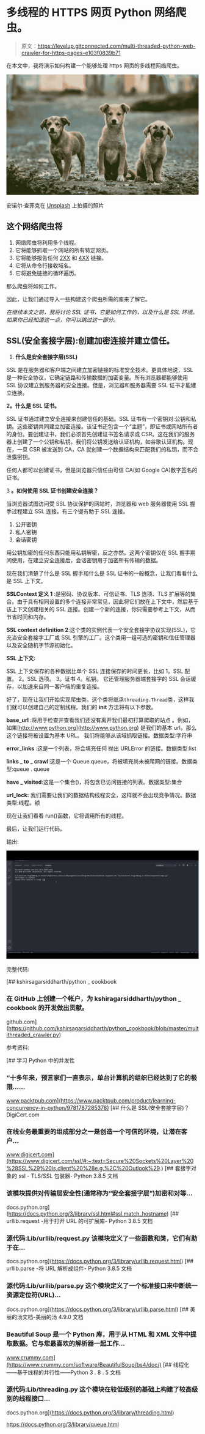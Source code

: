 # 多线程的 HTTPS 网页 Python 网络爬虫。

> 原文：<https://levelup.gitconnected.com/multi-threaded-python-web-crawler-for-https-pages-e103f0839b71>

在本文中，我将演示如何构建一个能够处理 https 网页的多线程网络爬虫。

![](img/dd86eb59815036ea51cff9eca0688bec.png)

安诺尔·查菲克在 [Unsplash](https://unsplash.com?utm_source=medium&utm_medium=referral) 上拍摄的照片

## 这个网络爬虫将

1.  网络爬虫将利用多个线程。
2.  它将能够抓取一个网站的所有特定网页。
3.  它将能够报告任何 [2XX](https://en.wikipedia.org/wiki/List_of_HTTP_status_codes#2xx_Success) 和 [4XX](https://en.wikipedia.org/wiki/List_of_HTTP_status_codes#4xx_Client_errors) 链接。
4.  它将从命令行接收域名。
5.  它将避免链接的循环遍历。

那么爬虫将如何工作。

因此，让我们通过导入一些构建这个爬虫所需的库来了解它。

*在继续本文之前，我将讨论 SSL 证书，它是如何工作的，以及什么是 SSL 环境。如果你已经知道这一点，你可以跳过这一部分。*

## SSL(安全套接字层):创建加密连接并建立信任。

1.  **什么是安全套接字层(SSL)**

SSL 是在服务器和客户端之间建立加密链接的标准安全技术。更具体地说，SSL 是一种安全协议，它确定链路和传输数据的加密变量。所有浏览器都能够使用 SSL 协议建立到服务器的安全连接。但是，浏览器和服务器需要 SSL 证书才能建立连接。

**2。什么是 SSL 证书。**

SSL 证书通过建立安全连接来创建信任的基础。SSL 证书有一个密钥对:公钥和私钥。这些密钥共同建立加密连接。该证书还包含一个“主题”，即证书或网站所有者的身份。要创建证书，我们必须首先创建证书签名请求或 CSR。这在我们的服务器上创建了一个公钥和私钥。我们将公钥发送给认证机构，如谷歌认证机构。现在，一旦 CSR 被发送到 CA，CA 就创建一个数据结构来匹配我们的私钥，而不会泄露密钥。

任何人都可以创建证书，但是浏览器只信任由可信 CA(如 Google CA)数字签名的证书。

3 **。如何使用 SSL 证书创建安全连接？**

当浏览器试图访问受 SSL 协议保护的网站时，浏览器和 web 服务器使用 SSL 握手过程建立 SSL 连接。有三个键有助于 SSL 连接。

1.  公开密钥
2.  私人密钥
3.  会话密钥

用公钥加密的任何东西只能用私钥解密，反之亦然。这两个密钥仅在 SSL 握手期间使用，在建立安全连接后，会话密钥用于加密所有传输的数据。

现在我们清楚了什么是 SSL 握手和什么是 SSL 证书的一般概念，让我们看看什么是 SSL 上下文。

**SSLContext 定义 1** :是密码、协议版本、可信证书、TLS 选项、TLS 扩展等的集合。由于具有相同设置的多个连接非常常见，因此将它们放在上下文中，然后基于该上下文创建相关的 SSL 连接。创建一个新的连接，你只需要参考上下文，从而节省时间和内存。

**SSL context definition 2**:这个类的实例代表一个安全套接字协议实现(SSL)，它充当安全套接字工厂或 SSL 引擎的工厂。这个类用一组可选的密钥和信任管理器以及安全随机字节源初始化。

**SSL 上下文:**

SSL 上下文保存的各种数据比单个 SSL 连接保存的时间更长，比如
1。SSL 配置。
2。SSL 选项。
3。证书
4。私钥。
它还管理服务器端套接字的 SSL 会话缓存，以加速来自同一客户端的重复连接。

好了，现在让我们开始实现爬虫类。这个类将继承`threading.Thread`类，这样我们就可以创建自己的定制线程。我们的 __init__ 方法将有以下参数。

**base_url** :将用于检查并查看我们还没有离开我们最初打算爬取的站点
。例如，如果[http://www.python.org](http://www.python.org)
是我们的基本 url，那么这个链接将被设置为基本 URL。
我们将能够从该域抓取链接。数据类型:字符串

**error_links** :这是一个列表，将会填充任何
抛出 URLError 的链接。数据类型:list

**links _ to _ crawl**:这是一个 Queue.queue，将被填充尚未被爬网的链接。数据类型:queue . queue

**have _ visited**:这是一个集合()，将包含已访问链接的列表。数据类型:集合

**url_lock:** 我们需要让我们的数据结构线程安全，这样就不会出现竞争情况。数据类型:线程。锁

现在让我们看看 run()函数，它将调用所有的线程。

最后，让我们运行代码。

输出:

![](img/0aebb9eadb8f69ff8bb0e9b54f8bade0.png)

完整代码:

[](https://github.com/kshirsagarsiddharth/python_cookbook/blob/master/multithreaded_crawler.py) [## kshirsagarsiddharth/python _ cookbook

### 在 GitHub 上创建一个帐户，为 kshiragarsiddharth/python _ cookbook 的开发做出贡献。

github.com](https://github.com/kshirsagarsiddharth/python_cookbook/blob/master/multithreaded_crawler.py) 

参考资料:

[](https://www.packtpub.com/product/learning-concurrency-in-python/9781787285378) [## 学习 Python 中的并发性

### “十多年来，预言家们一直表示，单台计算机的组织已经达到了它的极限……

www.packtpub.com](https://www.packtpub.com/product/learning-concurrency-in-python/9781787285378) [](https://www.digicert.com/ssl/#:~:text=Secure%20Sockets%20Layer%20%28SSL%29%20is,client%20%28e.g.%2C%20Outlook%29.) [## 什么是 SSL(安全套接字层)？DigiCert.com

### 在线业务最重要的组成部分之一是创造一个可信的环境，让潜在客户…

www.digicert.com](https://www.digicert.com/ssl/#:~:text=Secure%20Sockets%20Layer%20%28SSL%29%20is,client%20%28e.g.%2C%20Outlook%29.)  [## 套接字对象的 ssl - TLS/SSL 包装器- Python 3.8.5 文档

### 该模块提供对传输层安全性(通常称为“安全套接字层”)加密和对等…

docs.python.org](https://docs.python.org/3/library/ssl.html#ssl.match_hostname)  [## urllib.request -用于打开 URL 的可扩展库- Python 3.8.5 文档

### 源代码:Lib/urllib/request.py 该模块定义了一些函数和类，它们有助于在…

docs.python.org](https://docs.python.org/3/library/urllib.request.html)  [## urllib.parse -将 URL 解析成组件- Python 3.8.5 文档

### 源代码:Lib/urllib/parse.py 这个模块定义了一个标准接口来中断统一资源定位符(URL)…

docs.python.org](https://docs.python.org/3/library/urllib.parse.html) [](https://www.crummy.com/software/BeautifulSoup/bs4/doc/) [## 美丽的汤文档-美丽的汤 4.9.0 文档

### Beautiful Soup 是一个 Python 库，用于从 HTML 和 XML 文件中提取数据。它与您最喜欢的解析器一起工作…

www.crummy.com](https://www.crummy.com/software/BeautifulSoup/bs4/doc/)  [## 线程化——基于线程的并行性——Python 3 . 8 . 5 文档

### 源代码:Lib/threading.py 这个模块在较低级别的基础上构建了较高级别的线程接口…

docs.python.org](https://docs.python.org/3/library/threading.html) 

https://docs.python.org/3/library/queue.html